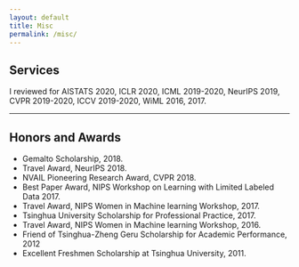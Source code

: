 ```yaml
---
layout: default
title: Misc
permalink: /misc/
---
```


## Services

I reviewed for AISTATS 2020, ICLR 2020, ICML 2019-2020, NeurIPS 2019, CVPR 2019-2020, ICCV 2019-2020, WiML 2016, 2017.

<hr class="hr">

## Honors and Awards

* Gemalto Scholarship, 2018.
* Travel Award, NeurIPS 2018.
* NVAIL Pioneering Research Award, CVPR 2018.
* Best Paper Award, NIPS Workshop on Learning with Limited Labeled Data 2017.
* Travel Award, NIPS Women in Machine learning Workshop, 2017.
* Tsinghua University Scholarship for Professional Practice, 2017.
* Travel Award, NIPS Women in Machine learning Workshop, 2016.
* Friend of Tsinghua-Zheng Geru Scholarship for Academic Performance, 2012
* Excellent Freshmen Scholarship at Tsinghua University, 2011.
